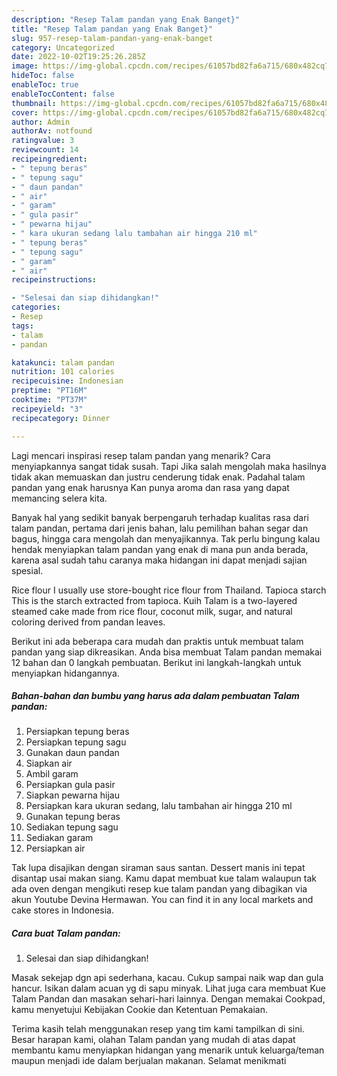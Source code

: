 ```yaml
---
description: "Resep Talam pandan yang Enak Banget}"
title: "Resep Talam pandan yang Enak Banget}"
slug: 957-resep-talam-pandan-yang-enak-banget
category: Uncategorized
date: 2022-10-02T19:25:26.285Z
image: https://img-global.cpcdn.com/recipes/61057bd82fa6a715/680x482cq70/talam-pandan-foto-resep-utama.jpg
hideToc: false
enableToc: true
enableTocContent: false
thumbnail: https://img-global.cpcdn.com/recipes/61057bd82fa6a715/680x482cq70/talam-pandan-foto-resep-utama.jpg
cover: https://img-global.cpcdn.com/recipes/61057bd82fa6a715/680x482cq70/talam-pandan-foto-resep-utama.jpg
author: Admin
authorAv: notfound
ratingvalue: 3
reviewcount: 14
recipeingredient:
- " tepung beras"
- " tepung sagu"
- " daun pandan"
- " air"
- " garam"
- " gula pasir"
- " pewarna hijau"
- " kara ukuran sedang lalu tambahan air hingga 210 ml"
- " tepung beras"
- " tepung sagu"
- " garam"
- " air"
recipeinstructions:

- "Selesai dan siap dihidangkan!"
categories:
- Resep
tags:
- talam
- pandan

katakunci: talam pandan 
nutrition: 101 calories
recipecuisine: Indonesian
preptime: "PT16M"
cooktime: "PT37M"
recipeyield: "3"
recipecategory: Dinner

---
```



Lagi mencari inspirasi resep talam pandan yang menarik? Cara menyiapkannya sangat tidak susah. Tapi Jika salah mengolah maka hasilnya tidak akan memuaskan dan justru cenderung tidak enak. Padahal talam pandan yang enak harusnya Kan punya aroma dan rasa yang dapat memancing selera kita.


Banyak hal yang sedikit banyak berpengaruh terhadap kualitas rasa dari talam pandan, pertama dari jenis bahan, lalu pemilihan bahan segar dan bagus, hingga cara mengolah dan menyajikannya. Tak perlu bingung kalau hendak menyiapkan talam pandan yang enak di mana pun anda berada, karena asal sudah tahu caranya maka hidangan ini dapat menjadi sajian spesial.

Rice flour I usually use store-bought rice flour from Thailand. Tapioca starch This is the starch extracted from tapioca. Kuih Talam is a two-layered steamed cake made from rice flour, coconut milk, sugar, and natural coloring derived from pandan leaves.


Berikut ini ada beberapa cara mudah dan praktis untuk membuat talam pandan yang siap dikreasikan. Anda bisa membuat Talam pandan memakai 12 bahan dan 0 langkah pembuatan. Berikut ini langkah-langkah untuk menyiapkan hidangannya.

<!--inarticleads1-->

##### Bahan-bahan dan bumbu yang harus ada dalam pembuatan Talam pandan:

1. Persiapkan  tepung beras
1. Persiapkan  tepung sagu
1. Gunakan  daun pandan
1. Siapkan  air
1. Ambil  garam
1. Persiapkan  gula pasir
1. Siapkan  pewarna hijau
1. Persiapkan  kara ukuran sedang, lalu tambahan air hingga 210 ml
1. Gunakan  tepung beras
1. Sediakan  tepung sagu
1. Sediakan  garam
1. Persiapkan  air


Tak lupa disajikan dengan siraman saus santan. Dessert manis ini tepat disantap usai makan siang. Kamu dapat membuat kue talam walaupun tak ada oven dengan mengikuti resep kue talam pandan yang dibagikan via akun Youtube Devina Hermawan. You can find it in any local markets and cake stores in Indonesia. 

<!--inarticleads2-->

##### Cara buat Talam pandan:


1. Selesai dan siap dihidangkan!

Masak sekejap dgn api sederhana, kacau. Cukup sampai naik wap dan gula hancur. Isikan dalam acuan yg di sapu minyak. Lihat juga cara membuat Kue Talam Pandan dan masakan sehari-hari lainnya. Dengan memakai Cookpad, kamu menyetujui Kebijakan Cookie dan Ketentuan Pemakaian. 

Terima kasih telah menggunakan resep yang tim kami tampilkan di sini. Besar harapan kami, olahan Talam pandan yang mudah di atas dapat membantu kamu menyiapkan hidangan yang menarik untuk keluarga/teman maupun menjadi ide dalam berjualan makanan. Selamat menikmati
